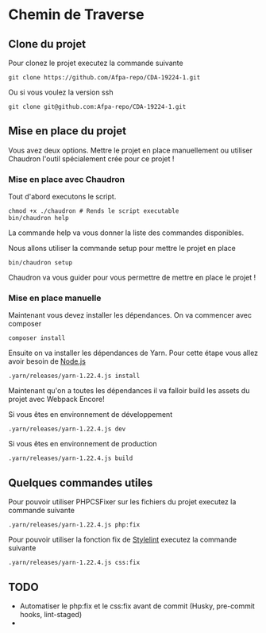 # Chemin de Traverse

## Clone du projet
Pour clonez le projet executez la commande suivante

```shell script
git clone https://github.com/Afpa-repo/CDA-19224-1.git
```

Ou si vous voulez la version ssh

```shell script
git clone git@github.com:Afpa-repo/CDA-19224-1.git
```

## Mise en place du projet
Vous avez deux options. 
Mettre le projet en place manuellement ou utiliser Chaudron l'outil spécialement crée pour ce projet !

### Mise en place avec Chaudron
Tout d'abord executons le script.

```shell script
chmod +x ./chaudron # Rends le script executable
bin/chaudron help
```

La commande help va vous donner la liste des commandes disponibles.

Nous allons utiliser la commande setup pour mettre le projet en place

```shell script
bin/chaudron setup
```

Chaudron va vous guider pour vous permettre de mettre en place le projet !

### Mise en place manuelle
Maintenant vous devez installer les dépendances.
On va commencer avec composer

```shell script
composer install
```

Ensuite on va installer les dépendances de Yarn.
Pour cette étape vous allez avoir besoin de [Node.js](https://nodejs.org/en/)

```shell script
.yarn/releases/yarn-1.22.4.js install
```

Maintenant qu'on a toutes les dépendances il va falloir build les assets du projet avec Webpack Encore!

Si vous êtes en environnement de développement

```shell script
.yarn/releases/yarn-1.22.4.js dev
```

Si vous êtes en environnement de production

```shell script
.yarn/releases/yarn-1.22.4.js build
```

## Quelques commandes utiles
Pour pouvoir utiliser PHPCSFixer sur les fichiers du projet executez la commande suivante

```shell script
.yarn/releases/yarn-1.22.4.js php:fix
```

Pour pouvoir utiliser la fonction fix de [Stylelint](https://stylelint.io/) executez la commande suivante

```shell script
.yarn/releases/yarn-1.22.4.js css:fix
```

## TODO
- Automatiser le php:fix et le css:fix avant de commit (Husky, pre-commit hooks, lint-staged)
- 